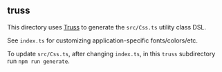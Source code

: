 ## truss

This directory uses [Truss](https://github.com/homebound-team/truss) to generate the `src/Css.ts` utility class DSL.

See `index.ts` for customizing application-specific fonts/colors/etc.

To update `src/Css.ts`, after changing `index.ts`, in this `truss` subdirectory run `npm run generate`.
